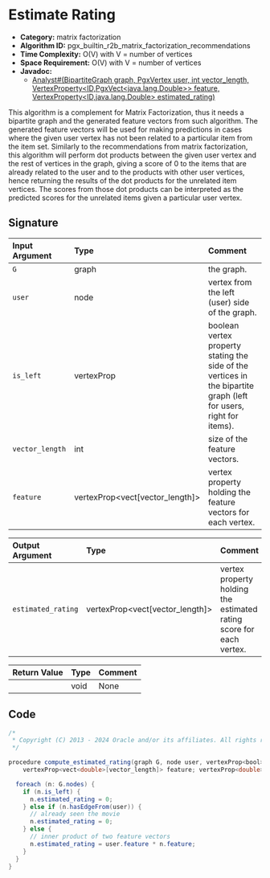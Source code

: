 # Estimate Rating

- **Category:** matrix factorization
- **Algorithm ID:** pgx_builtin_r2b_matrix_factorization_recommendations
- **Time Complexity:** O(V) with V = number of vertices
- **Space Requirement:** O(V) with V = number of vertices
- **Javadoc:**
  - [Analyst#(BipartiteGraph graph, PgxVertex<ID> user, int vector_length, VertexProperty<ID,PgxVect<java.lang.Double>> feature, VertexProperty<ID,java.lang.Double> estimated_rating)](https://docs.oracle.com/en/database/oracle/property-graph/24.3/spgjv/oracle/pgx/api/Analyst.html#matrixFactorizationRecommendations-oracle.pgx.api.BipartiteGraph-oracle.pgx.api.PgxVertex-int-oracle.pgx.api.VertexProperty-oracle.pgx.api.VertexProperty-)

This algorithm is a complement for Matrix Factorization, thus it needs a bipartite graph and the generated feature vectors from such algorithm. The generated feature vectors will be used for making predictions in cases where the given user vertex has not been related to a particular item from the item set. Similarly to the recommendations from matrix factorization, this algorithm will perform dot products between the given user vertex and the rest of vertices in the graph, giving a score of 0 to the items that are already related to the user and to the products with other user vertices, hence returning the results of the dot products for the unrelated item vertices. The scores from those dot products can be interpreted as the predicted scores for the unrelated items given a particular user vertex.

## Signature

| Input Argument | Type | Comment |
| :--- | :--- | :--- |
| `G` | graph | the graph. |
| `user` | node | vertex from the left (user) side of the graph. |
| `is_left` | vertexProp<node> | boolean vertex property stating the side of the vertices in the bipartite graph (left for users, right for items). |
| `vector_length` | int | size of the feature vectors. |
| `feature` | vertexProp<vect<double>[vector_length]> | vertex property holding the feature vectors for each vertex. |

| Output Argument | Type | Comment |
| :--- | :--- | :--- |
| `estimated_rating` | vertexProp<vect<double>[vector_length]> | vertex property holding the estimated rating score for each vertex. |

| Return Value | Type | Comment |
| :--- | :--- | :--- |
| | void | None |

## Code

```java
/*
 * Copyright (C) 2013 - 2024 Oracle and/or its affiliates. All rights reserved.
 */

procedure compute_estimated_rating(graph G, node user, vertexProp<bool> is_left, int vector_length,
    vertexProp<vect<double>[vector_length]> feature; vertexProp<double> estimated_rating) {

  foreach (n: G.nodes) {
    if (n.is_left) {
      n.estimated_rating = 0;
    } else if (n.hasEdgeFrom(user)) {
      // already seen the movie
      n.estimated_rating = 0;
    } else {
      // inner product of two feature vectors
      n.estimated_rating = user.feature * n.feature;
    }
  }
}
```
